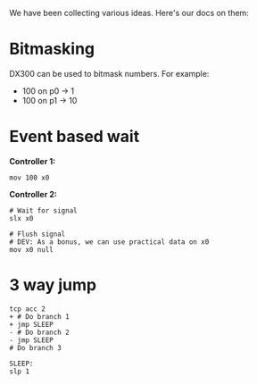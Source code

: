 We have been collecting various ideas. Here's our docs on them:

# Bitmasking
DX300 can be used to bitmask numbers. For example:

- 100 on p0 -> 1
- 100 on p1 -> 10

# Event based wait
**Controller 1:**

```
mov 100 x0
```

**Controller 2:**

```
# Wait for signal
slx x0

# Flush signal
# DEV: As a bonus, we can use practical data on x0
mov x0 null
```

# 3 way jump

```
tcp acc 2
+ # Do branch 1
+ jmp SLEEP
- # Do branch 2
- jmp SLEEP
# Do branch 3

SLEEP:
slp 1
```
